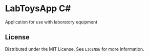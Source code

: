 # LabToysApp C#
Application for use with laboratory equipment


## License
Distributed under the MIT License. See `LICENSE` for more information.